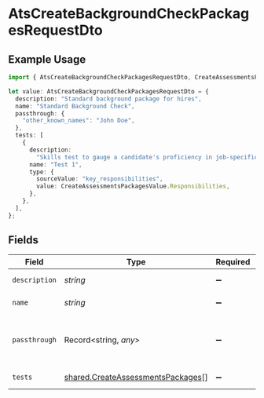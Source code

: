 # AtsCreateBackgroundCheckPackagesRequestDto

## Example Usage

```typescript
import { AtsCreateBackgroundCheckPackagesRequestDto, CreateAssessmentsPackagesValue } from "@stackone/stackone-client-ts/sdk/models/shared";

let value: AtsCreateBackgroundCheckPackagesRequestDto = {
  description: "Standard background package for hires",
  name: "Standard Background Check",
  passthrough: {
    "other_known_names": "John Doe",
  },
  tests: [
    {
      description:
        "Skills test to gauge a candidate's proficiency in job-specific skills",
      name: "Test 1",
      type: {
        sourceValue: "key_responsibilities",
        value: CreateAssessmentsPackagesValue.Responsibilities,
      },
    },
  ],
};
```

## Fields

| Field                                                                                         | Type                                                                                          | Required                                                                                      | Description                                                                                   | Example                                                                                       |
| --------------------------------------------------------------------------------------------- | --------------------------------------------------------------------------------------------- | --------------------------------------------------------------------------------------------- | --------------------------------------------------------------------------------------------- | --------------------------------------------------------------------------------------------- |
| `description`                                                                                 | *string*                                                                                      | :heavy_minus_sign:                                                                            | Package description                                                                           | Standard background package for hires                                                         |
| `name`                                                                                        | *string*                                                                                      | :heavy_minus_sign:                                                                            | Package name                                                                                  | Standard Background Check                                                                     |
| `passthrough`                                                                                 | Record<string, *any*>                                                                         | :heavy_minus_sign:                                                                            | Value to pass through to the provider                                                         | {<br/>"other_known_names": "John Doe"<br/>}                                                   |
| `tests`                                                                                       | [shared.CreateAssessmentsPackages](../../../sdk/models/shared/createassessmentspackages.md)[] | :heavy_minus_sign:                                                                            | Package tests                                                                                 |                                                                                               |